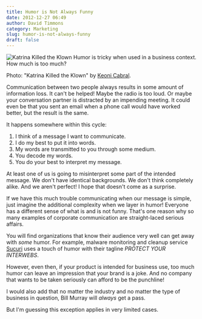 ```yaml
---
title: Humor is Not Always Funny
date: 2012-12-27 06:49
author: David Timmons
category: Marketing
slug: humor-is-not-always-funny
draft: false
---
```


![Katrina Killed the Klown][1]
<span class="img-caption">
  Humor is tricky when used in a business context. How much is too much?

  Photo: "Katrina Killed the Klown" by [Keoni Cabral][2].
</span>

Communication between two people always results in some amount of
information loss. It can't be helped! Maybe the radio is too loud. Or
maybe your conversation partner is distracted by an impending meeting.
It could even be that you sent an email when a phone call would have
worked better, but the result is the same.

It happens somewhere within this cycle:

1.  I think of a message I want to communicate.
2.  I do my best to put it into words.
3.  My words are transmitted to you through some medium.
4.  You decode my words.
5.  You do your best to interpret my message.

At least one of us is going to misinterpret some part of the intended
message. We don't have identical backgrounds. We don't think completely
alike. And we aren't perfect! I hope that doesn't come as a surprise.

If we have this much trouble communicating when our message is simple,
just imagine the additional complexity when we layer in humor! Everyone
has a different sense of what is and is not funny. That's one reason why
so many examples of corporate communication are straight-laced serious
affairs.

You will find organizations that know their audience very well can get
away with *some* humor. For example, malware monitoring and cleanup
service [Sucuri][] uses a touch of humor with their tagline
*PROTECT YOUR INTERWEBS*.

However, even then, if your product is intended for business use, too
much humor can leave an impression that your brand is a joke. And no
company that wants to be taken seriously can afford to be the punchline!

I would also add that no matter the industry and no matter the type of
business in question, Bill Murray will *always* get a pass.

But I'm guessing this exception applies in very limited cases.


[1]: {{imagePath}}2012/12/humor-is-not-always-funny0.jpg
  "When it comes to humor in business, how much is too much?"

[2]: http://www.flickr.com/photos/keoni101/5530280949/
  "View the original photo on Flickr."

[Sucuri]: http://sucuri.net/company
  "Click here to read more about Sucuri."
